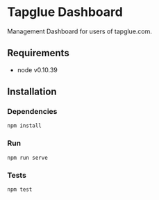 # Tapglue Dashboard

Management Dashboard for users of tapglue.com.

## Requirements

- node v0.10.39

## Installation

### Dependencies

```shell
npm install
```

### Run

```
npm run serve
```

### Tests

```shell
npm test
```

